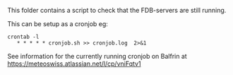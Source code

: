 This folder contains a script to check that the FDB-servers are still running. 

This can be setup as a cronjob eg:
```
crontab -l
   * * * * * cronjob.sh >> cronjob.log  2>&1
```

See information for the currently running cronjob on Balfrin at https://meteoswiss.atlassian.net/l/cp/vniFqtv1
